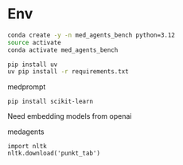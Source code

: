 # Env

```bash
conda create -y -n med_agents_bench python=3.12
source activate
conda activate med_agents_bench

pip install uv
uv pip install -r requirements.txt
```


medprompt

```
pip install scikit-learn
```

Need embedding models from openai

medagents
```
import nltk
nltk.download('punkt_tab')
```
